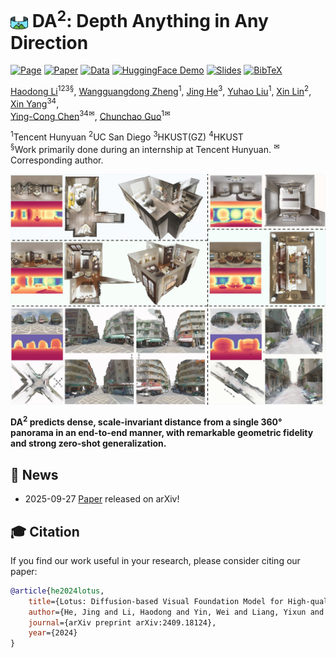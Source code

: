 # <img src="assets/badges/icon.png" alt="lotus" style="height:1em; vertical-align:middle;"/> DA<sup>2</sup>: Depth Anything in Any Direction

[![Page](https://img.shields.io/badge/Project-Website-pink?logo=googlechrome&logoColor=white)](https://depth-any-in-any-dir.github.io/)
[![Paper](https://img.shields.io/badge/arXiv-Paper-b31b1b?logo=arxiv&logoColor=white)]()
[![Data](https://img.shields.io/badge/📂%20HuggingFace-Data-green)]()
[![HuggingFace Demo](https://img.shields.io/badge/🤗%20HuggingFace-Demo-blue)]()
[![Slides](https://img.shields.io/badge/Google-Slides-yellow?logo=slideshare&logoColor=white)](https://docs.google.com/presentation/d/1QUonqLuYGEh0qcqY72pbTXsZimINlyN4rOogy7qX4GY/edit?usp=sharing)
[![BibTeX](https://img.shields.io/badge/BibTeX-grey?logo=googlescholar&logoColor=white)](https://github.com/EnVision-Research/DA-2#-citation)

[Haodong Li](https://haodong2000.github.io/)<sup>123&sect;</sup>,
[Wangguangdong Zheng](https://wangguandongzheng.github.io/)<sup>1</sup>,
[Jing He](https://jingheya.github.io/)<sup>3</sup>,
[Yuhao Liu](https://yuhaoliu7456.github.io/)<sup>1</sup>,
[Xin Lin](https://linxin0.github.io/)<sup>2</sup>,
[Xin Yang](https://abnervictor.github.io/2023/06/12/Academic-Self-Intro.html)<sup>34</sup>,<br>
[Ying-Cong Chen](https://www.yingcong.me/)<sup>34&#9993;</sup>,
[Chunchao Guo]()<sup>1&#9993;</sup>

<span class="author-block"><sup>1</sup>Tencent Hunyuan</span>
<span class="author-block"><sup>2</sup>UC San Diego</span>
<span class="author-block"><sup>3</sup>HKUST(GZ)</span>
<span class="author-block"><sup>4</sup>HKUST</span><br>
<span class="author-block">
    <sup>&sect;</sup>Work primarily done during an internship at Tencent Hunyuan.
    <sup>&#9993;</sup>Corresponding author.
</span>

![teaser](assets/badges/teaser.jpg)

<strong>DA<sup>2</sup> predicts dense, scale-invariant distance from a single 360&deg; panorama in an end-to-end manner, with remarkable geometric fidelity and strong zero-shot generalization.</strong>

## 📢 News
- 2025-09-27 [Paper]() released on arXiv!

## 🎓 Citation
If you find our work useful in your research, please consider citing our paper:
```bibtex
@article{he2024lotus,
    title={Lotus: Diffusion-based Visual Foundation Model for High-quality Dense Prediction},
    author={He, Jing and Li, Haodong and Yin, Wei and Liang, Yixun and Li, Leheng and Zhou, Kaiqiang and Liu, Hongbo and Liu, Bingbing and Chen, Ying-Cong},
    journal={arXiv preprint arXiv:2409.18124},
    year={2024}
}
```
